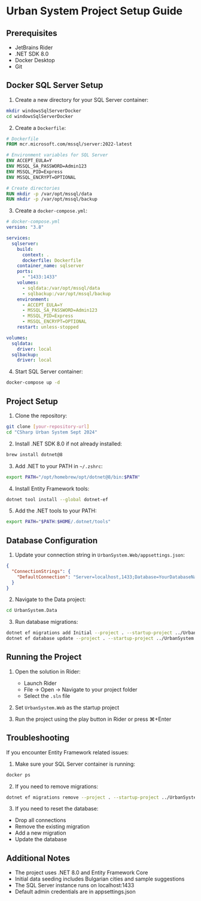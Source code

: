 # Urban System Project Setup Guide

## Prerequisites

- JetBrains Rider
- .NET SDK 8.0
- Docker Desktop
- Git

## Docker SQL Server Setup

1. Create a new directory for your SQL Server container:

```bash
mkdir windowsSqlServerDocker
cd windowsSqlServerDocker
```

2. Create a `Dockerfile`:

```dockerfile
# Dockerfile
FROM mcr.microsoft.com/mssql/server:2022-latest

# Environment variables for SQL Server
ENV ACCEPT_EULA=Y
ENV MSSQL_SA_PASSWORD=Admin123
ENV MSSQL_PID=Express
ENV MSSQL_ENCRYPT=OPTIONAL

# Create directories
RUN mkdir -p /var/opt/mssql/data
RUN mkdir -p /var/opt/mssql/backup
```

3. Create a `docker-compose.yml`:

```yaml
# docker-compose.yml
version: "3.8"

services:
  sqlserver:
    build:
      context: .
      dockerfile: Dockerfile
    container_name: sqlserver
    ports:
      - "1433:1433"
    volumes:
      - sqldata:/var/opt/mssql/data
      - sqlbackup:/var/opt/mssql/backup
    environment:
      - ACCEPT_EULA=Y
      - MSSQL_SA_PASSWORD=Admin123
      - MSSQL_PID=Express
      - MSSQL_ENCRYPT=OPTIONAL
    restart: unless-stopped

volumes:
  sqldata:
    driver: local
  sqlbackup:
    driver: local
```

4. Start SQL Server container:

```bash
docker-compose up -d
```

## Project Setup

1. Clone the repository:

```bash
git clone [your-repository-url]
cd "CSharp Urban System Sept 2024"
```

2. Install .NET SDK 8.0 if not already installed:

```bash
brew install dotnet@8
```

3. Add .NET to your PATH in `~/.zshrc`:

```bash
export PATH="/opt/homebrew/opt/dotnet@8/bin:$PATH"
```

4. Install Entity Framework tools:

```bash
dotnet tool install --global dotnet-ef
```

5. Add the .NET tools to your PATH:

```bash
export PATH="$PATH:$HOME/.dotnet/tools"
```

## Database Configuration

1. Update your connection string in `UrbanSystem.Web/appsettings.json`:

```json
{
  "ConnectionStrings": {
    "DefaultConnection": "Server=localhost,1433;Database=YourDatabaseName;User Id=sa;Password=Admin123;TrustServerCertificate=True;"
  }
}
```

2. Navigate to the Data project:

```bash
cd UrbanSystem.Data
```

3. Run database migrations:

```bash
dotnet ef migrations add Initial --project . --startup-project ../UrbanSystem.Web
dotnet ef database update --project . --startup-project ../UrbanSystem.Web
```

## Running the Project

1. Open the solution in Rider:

   - Launch Rider
   - File -> Open -> Navigate to your project folder
   - Select the `.sln` file

2. Set `UrbanSystem.Web` as the startup project

3. Run the project using the play button in Rider or press ⌘+Enter

## Troubleshooting

If you encounter Entity Framework related issues:

1. Make sure your SQL Server container is running:

```bash
docker ps
```

2. If you need to remove migrations:

```bash
dotnet ef migrations remove --project . --startup-project ../UrbanSystem.Web
```

3. If you need to reset the database:

- Drop all connections
- Remove the existing migration
- Add a new migration
- Update the database

## Additional Notes

- The project uses .NET 8.0 and Entity Framework Core
- Initial data seeding includes Bulgarian cities and sample suggestions
- The SQL Server instance runs on localhost:1433
- Default admin credentials are in appsettings.json
